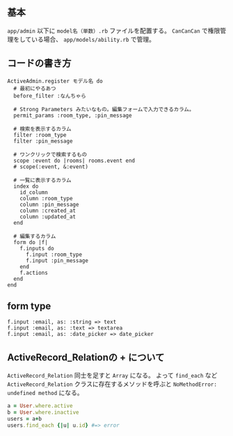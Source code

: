 ## 基本
`app/admin` 以下に `model名（単数）.rb` ファイルを配置する。
`CanCanCan` で権限管理をしている場合、 `app/models/ability.rb` で管理。

## コードの書き方
```
ActiveAdmin.register モデル名 do
  # 最初にやるあつ
  before_filter :なんちゃら

  # Strong Parameters みたいなもの。編集フォームで入力できるカラム。
  permit_params :room_type, :pin_message

  # 検索を表示するカラム
  filter :room_type
  filter :pin_message

  # ワンクリックで検索するもの
  scope :event do |rooms| rooms.event end
  # scope(:event, &:event)

  # 一覧に表示するカラム
  index do
    id_column
    column :room_type
    column :pin_message
    column :created_at
    column :updated_at
  end

  # 編集するカラム
  form do |f|
    f.inputs do
      f.input :room_type
      f.input :pin_message
    end
    f.actions
  end
end
```

## form type
```
f.input :email, as: :string => text 
f.input :email, as: :text => textarea
f.input :email, as: :date_picker => date_picker
```


## ActiveRecord_Relationの + について
`ActiveRecord_Relation` 同士を足すと `Array` になる。
よって `find_each` など `ActiveRecord_Relation` クラスに存在するメソッドを呼ぶと `NoMethodError: undefined method` になる。

```ruby
a = User.where.active
b = User.where.inactive
users = a+b
users.find_each {|u| u.id} #=> error
```
